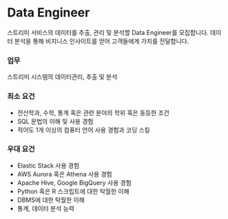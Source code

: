 # Data Engineer
 스트리미 서비스의 데이터를 추출, 관리 및 분석할 Data Engineer를 모집합니다. 데이터 분석을 통해 비지니스 인사이트를 얻어 고객들에게 가치를 전달합니다. 

### 업무
스트리미 시스템의 데이터관리, 추출 및 분석   

### 최소 요건  
- 전산학과, 수학, 통계 혹은 관련 분야의 학위 혹은 동등한 조건  
- SQL 문법의 이해 및 사용 경험 
- 적어도 1개 이상의 컴퓨터 언어 사용 경험과 코딩 스킬

### 우대 요건
- Elastic Stack 사용 경험   
- AWS Aurora 혹은 Athena 사용 경험   
- Apache Hive, Google BigQuery 사용 경험   
- Python 혹은 R 스크립트에 대한 탁월한 이해   
- DBMS에 대한 탁월한 이해    
- 통계, 데이터 분석 능력   
